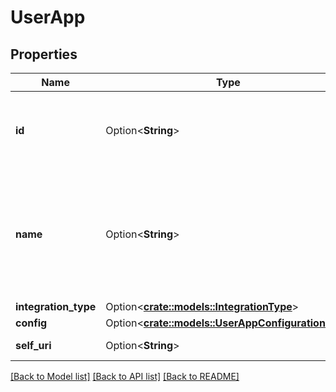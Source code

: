 # UserApp

## Properties

Name | Type | Description | Notes
------------ | ------------- | ------------- | -------------
**id** | Option<**String**> | The globally unique identifier for the object. | [optional][readonly]
**name** | Option<**String**> | The name of the userApp, used to distinguish this userApp from others of the same type. | [optional][readonly]
**integration_type** | Option<[**crate::models::IntegrationType**](IntegrationType.md)> |  | [optional]
**config** | Option<[**crate::models::UserAppConfigurationInfo**](UserAppConfigurationInfo.md)> |  | [optional]
**self_uri** | Option<**String**> | The URI for this object | [optional][readonly]

[[Back to Model list]](../README.md#documentation-for-models) [[Back to API list]](../README.md#documentation-for-api-endpoints) [[Back to README]](../README.md)


